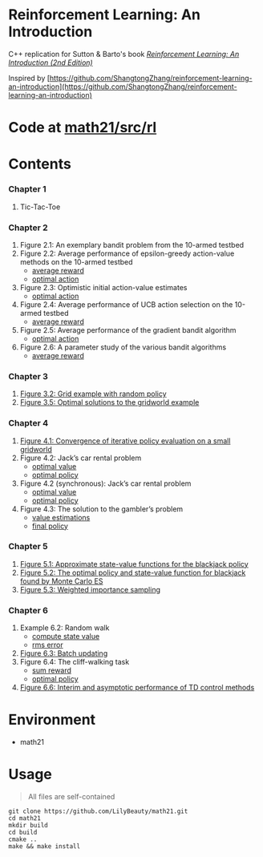 # Reinforcement Learning: An Introduction
C++ replication for Sutton & Barto's book [*Reinforcement Learning: An Introduction (2nd Edition)*](http://incompleteideas.net/book/the-book-2nd.html)

Inspired by [https://github.com/ShangtongZhang/reinforcement-learning-an-introduction](https://github.com/ShangtongZhang/reinforcement-learning-an-introduction)

# Code at [math21/src/rl](https://github.com/LilyBeauty/math21/tree/master/src/rl)

# Contents 

### Chapter 1
1. Tic-Tac-Toe

### Chapter 2
1. Figure 2.1: An exemplary bandit problem from the 10-armed testbed
2. Figure 2.2: Average performance of epsilon-greedy action-value methods on the 10-armed testbed 
    * [average reward](https://raw.githubusercontent.com/LilyBeauty/reinforcement-learning-an-introduction/master/images/figure_2_2/average_reward.png)
    * [optimal action](https://raw.githubusercontent.com/LilyBeauty/reinforcement-learning-an-introduction/master/images/figure_2_2/optimal_action.png)
3. Figure 2.3: Optimistic initial action-value estimates
    * [optimal action](https://raw.githubusercontent.com/LilyBeauty/reinforcement-learning-an-introduction/master/images/figure_2_3/optimal_action.png)
4. Figure 2.4: Average performance of UCB action selection on the 10-armed testbed
    * [average reward](https://raw.githubusercontent.com/LilyBeauty/reinforcement-learning-an-introduction/master/images/figure_2_4/average_reward.png)
5. Figure 2.5: Average performance of the gradient bandit algorithm
   * [optimal action](https://raw.githubusercontent.com/LilyBeauty/reinforcement-learning-an-introduction/master/images/figure_2_5/optimal_action.png)
6. Figure 2.6: A parameter study of the various bandit algorithms
   * [average reward](https://raw.githubusercontent.com/LilyBeauty/reinforcement-learning-an-introduction/master/images/figure_2_6/average_reward.png)

### Chapter 3
1. [Figure 3.2: Grid example with random policy](https://raw.githubusercontent.com/LilyBeauty/reinforcement-learning-an-introduction/master/images/figure_3_2/log.txt)
2. [Figure 3.5: Optimal solutions to the gridworld example](https://raw.githubusercontent.com/LilyBeauty/reinforcement-learning-an-introduction/master/images/figure_3_5/log.txt)

### Chapter 4
1. [Figure 4.1: Convergence of iterative policy evaluation on a small gridworld](https://raw.githubusercontent.com/LilyBeauty/reinforcement-learning-an-introduction/master/images/figure_4_1/log.txt)
2. Figure 4.2: Jack’s car rental problem
    * [optimal value](https://raw.githubusercontent.com/LilyBeauty/reinforcement-learning-an-introduction/master/images/figure_4_2/optimal_value.png)
    * [optimal policy](https://raw.githubusercontent.com/LilyBeauty/reinforcement-learning-an-introduction/master/images/figure_4_2/optimal_policy.png)
3. Figure 4.2 (synchronous): Jack’s car rental problem
    * [optimal value](https://raw.githubusercontent.com/LilyBeauty/reinforcement-learning-an-introduction/master/images/figure_4_2_synchronous/optimal_value.png)
    * [optimal policy](https://raw.githubusercontent.com/LilyBeauty/reinforcement-learning-an-introduction/master/images/figure_4_2_synchronous/optimal_policy.png)
4. Figure 4.3: The solution to the gambler’s problem
   * [value estimations](https://raw.githubusercontent.com/LilyBeauty/reinforcement-learning-an-introduction/master/images/figure_4_3/value_estimations.png)
   * [final policy](https://raw.githubusercontent.com/LilyBeauty/reinforcement-learning-an-introduction/master/images/figure_4_3/final_policy.png)

### Chapter 5
1. [Figure 5.1: Approximate state-value functions for the blackjack policy](https://raw.githubusercontent.com/LilyBeauty/reinforcement-learning-an-introduction/master/images/figure_5_1/log.txt)
2. [Figure 5.2: The optimal policy and state-value function for blackjack found by Monte Carlo ES](https://raw.githubusercontent.com/LilyBeauty/reinforcement-learning-an-introduction/master/images/figure_5_2/log.txt)
3. [Figure 5.3: Weighted importance sampling](https://raw.githubusercontent.com/LilyBeauty/reinforcement-learning-an-introduction/master/images/figure_5_3/Ordinary_and_Weighted_Importance_Sampling.png)

### Chapter 6
1. Example 6.2: Random walk
    * [compute state value](https://raw.githubusercontent.com/LilyBeauty/reinforcement-learning-an-introduction/master/images/figure_6_2_left/estimated_value.png)
    * [rms error](https://raw.githubusercontent.com/LilyBeauty/reinforcement-learning-an-introduction/master/images/figure_6_2_right/RMS.png)
2. [Figure 6.3: Batch updating](https://raw.githubusercontent.com/LilyBeauty/reinforcement-learning-an-introduction/master/images/figure_6_3/batch_updating.png)
3. Figure 6.4: The cliff-walking task
    * [sum reward](https://raw.githubusercontent.com/LilyBeauty/reinforcement-learning-an-introduction/master/images/figure_6_4/sum_r.png)
    * [optimal policy](https://raw.githubusercontent.com/LilyBeauty/reinforcement-learning-an-introduction/master/images/figure_6_4/optimal_policy.txt)
4. [Figure 6.6: Interim and asymptotic performance of TD control methods](https://raw.githubusercontent.com/LilyBeauty/reinforcement-learning-an-introduction/master/images/figure_6_6/sum_reward_per_episode.png)

# Environment
* math21

# Usage
> All files are self-contained
```commandline
git clone https://github.com/LilyBeauty/math21.git
cd math21
mkdir build
cd build
cmake ..
make && make install
```

